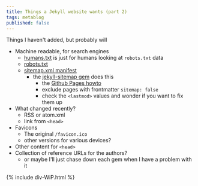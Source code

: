 ```yaml
---
title: Things a Jekyll website wants (part 2)
tags: metablog
published: false
---
```


Things I haven't added, but probably will

* Machine readable, for search engines
	* [humans.txt](http://humanstxt.org/) is just for humans looking at `robots.txt` data
	* [robots.txt](http://www.robotstxt.org/)
	* [sitemap.xml manifest](http://www.sitemaps.org/)
		* the [jekyll-sitemap gem](https://github.com/jekyll/jekyll-sitemap) does this
			* the [Github Pages howto](https://help.github.com/articles/sitemaps-for-github-pages)
			* exclude pages with frontmatter `sitemap: false`
			* check the `<lastmod>` values and wonder if you want to fix them up
* What changed recently?
	* RSS or atom.xml
	* link from `<head>`
* Favicons
	* The original `/favicon.ico`
	* other versions for various devices?
* Other content for `<head>`
* Collection of reference URLs for the authors?
	* or maybe I'll just chase down each gem when I have a problem with it

{% include div-WiP.html %}
